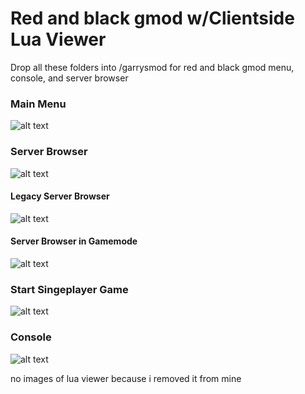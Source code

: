 # Red and black gmod w/Clientside Lua Viewer
Drop all these folders into /garrysmod for red and black gmod menu, console, and server browser
### Main Menu
![alt text](https://i.imgur.com/bj6phP4.jpg)
### Server Browser
![alt text](https://i.imgur.com/EdcEIav.jpg)
#### Legacy Server Browser
![alt text](https://i.imgur.com/1cjMWJ5.jpg)
#### Server Browser in Gamemode
![alt text](https://i.imgur.com/r0XbCkp.jpg)
### Start Singeplayer Game
![alt text](https://i.imgur.com/SYXHzin.jpg)
### Console
![alt text](https://i.imgur.com/NmVXVpw.jpg)

no images of lua viewer because i removed it from mine

